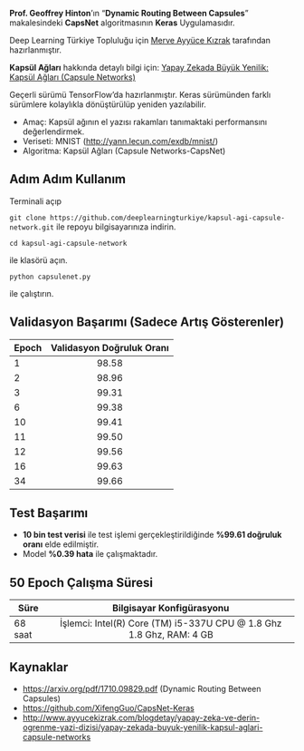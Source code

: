 **Prof. Geoffrey Hinton**’ın “**Dynamic Routing Between Capsules**” makalesindeki **CapsNet** algoritmasının **Keras** Uygulamasıdır.

Deep Learning Türkiye Topluluğu için [Merve Ayyüce Kızrak](http://www.ayyucekizrak.com/) tarafından hazırlanmıştır.

**Kapsül Ağları** hakkında detaylı bilgi için: [Yapay Zekada Büyük Yenilik: Kapsül Ağları (Capsule Networks)](http://www.ayyucekizrak.com/blogdetay/yapay-zeka-ve-derin-ogrenme-yazi-dizisi/yapay-zekada-buyuk-yenilik-kapsul-aglari-capsule-networks)

Geçerli sürümü TensorFlow’da hazırlanmıştır. Keras sürümünden farklı sürümlere kolaylıkla dönüştürülüp yeniden yazılabilir.

* Amaç: Kapsül ağının el yazısı rakamları tanımaktaki performansını değerlendirmek.
* Veriseti: MNIST (http://yann.lecun.com/exdb/mnist/)
* Algoritma: Kapsül Ağları (Capsule Networks-CapsNet)

## Adım Adım Kullanım

Terminali açıp

```git clone https://github.com/deeplearningturkiye/kapsul-agi-capsule-network.git```
ile repoyu bilgisayarınıza indirin.

```cd kapsul-agi-capsule-network```

ile klasörü açın.

```python capsulenet.py```

ile çalıştırın.

    
## Validasyon Başarımı (Sadece Artış Gösterenler)

| Epoch         | Validasyon Doğruluk Oranı|
| ------------- |:-----------------------: |
|        1      | 98.58                    |
|        2      | 98.96                    |
|        3      | 99.31                    |
|        6      | 99.38                    |
|        10     | 99.41                    |
|        11     | 99.50                    |
|        12     | 99.56                    |
|        16     | 99.63                    |
|        34     | 99.66                    |

## Test Başarımı 

* **10 bin test verisi** ile test işlemi gerçekleştirildiğinde **%99.61 doğruluk oranı** elde edilmiştir. 
* Model **%0.39 hata** ile çalışmaktadır.

## 50 Epoch Çalışma Süresi

| Süre          | Bilgisayar Konfigürasyonu                                            |
| ------------- |:-----------------------:                                             |
|  68 saat      | İşlemci: Intel(R) Core (TM) i5-337U CPU @ 1.8 Ghz 1.8 Ghz, RAM: 4 GB |


## Kaynaklar
* https://arxiv.org/pdf/1710.09829.pdf (Dynamic Routing Between Capsules)
* https://github.com/XifengGuo/CapsNet-Keras
* http://www.ayyucekizrak.com/blogdetay/yapay-zeka-ve-derin-ogrenme-yazi-dizisi/yapay-zekada-buyuk-yenilik-kapsul-aglari-capsule-networks
